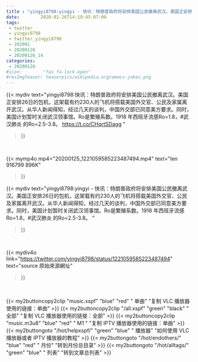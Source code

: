 ```yaml
---
title : "yingyi8798:yingyi - 快讯：特朗普政府将安排美国公民撤离武汉。美国正安排26日的包机，这架载有约230人的飞机将搭载美国外交官、公民及家属离开武汉。从华人新闻得知，经过几天的谈判，中国外交部已同意美方要求。同时，美国计划暂时关闭武汉领事馆。Ro是繁殖系数。1918 年西班牙流感Ro=1.8，#武汉肺炎 的Ro=2.5-3.8。 "
date:        2020-01-26T14:19:45-07:00
tags:
 - twitter
 - yingyi8798
 - twitter_yingyi8798
 - 202001
 - 20200126
 - 20200126_14
categories:
 - 20200126
#icon:        "fas fa-lock-open"
#resImgTeaser: teaserpics/wikipedia.org/emacs-jokes.png
---
```


{{< mydiv text="yingyi8798:快讯：特朗普政府将安排美国公民撤离武汉。美国正安排26日的包机，这架载有约230人的飞机将搭载美国外交官、公民及家属离开武汉。从华人新闻得知，经过几天的谈判，中国外交部已同意美方要求。同时，美国计划暂时关闭武汉领事馆。Ro是繁殖系数。1918 年西班牙流感Ro=1.8，#武汉肺炎 的Ro=2.5-3.8。 https://t.co/CHqrtSDagg "
>}}
<br>


{{< mymp4o mp4="20200125_1221059585223487494.mp4"
text="len 916799    896K"
>}}


{{< mydiv text="yingyi8798:yingyi - 快讯：特朗普政府将安排美国公民撤离武汉。美国正安排26日的包机，这架载有约230人的飞机将搭载美国外交官、公民及家属离开武汉。从华人新闻得知，经过几天的谈判，中国外交部已同意美方要求。同时，美国计划暂时关闭武汉领事馆。Ro是繁殖系数。1918 年西班牙流感Ro=1.8，#武汉肺炎 的Ro=2.5-3.8。 "
>}}
<br>

{{< mydiv4o link="https://twitter.com/yingyi8798/status/1221059585223487494"
text="source 原始來源網址"
>}}


<br>

{{< my2buttoncopy2clip "music.xspf"        "blue"   "red"    " 单曲"  "复制 VLC 播放器使用的链接：单曲" >}} {{< my2buttoncopy2clip "/all.xspf"         "green"  "black"  " 全部"  "复制 VLC 播放器使用的链接：全部" >}} {{< my2buttoncopy2clip "music.m3u8"        "blue"   "red"    " M1 "    "复制 IPTV 播放器使用的链接：单曲" >}} {{< my2buttongoto      "/hot/helpxspf/"    "green"  "blue"   " 播放器" "如何使用 VLC 播放器或者 IPTV 播放器的教程" >}} {{< my2buttongoto      "/hot/endothers/"   "blue"   "red"    " 月份"   "转到月份总目录" >}} {{< my2buttongoto      "/hot/alltags/"     "green"  "blue"   " 列表"   "转到文章总列表" >}} 

